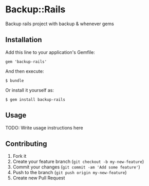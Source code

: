 # Backup::Rails

Backup rails project with backup & whenever gems

## Installation

Add this line to your application's Gemfile:

    gem 'backup-rails'

And then execute:

    $ bundle

Or install it yourself as:

    $ gem install backup-rails

## Usage

TODO: Write usage instructions here

## Contributing

1. Fork it
2. Create your feature branch (`git checkout -b my-new-feature`)
3. Commit your changes (`git commit -am 'Add some feature'`)
4. Push to the branch (`git push origin my-new-feature`)
5. Create new Pull Request
